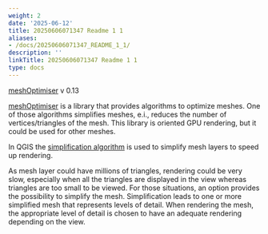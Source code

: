 ```yaml
---
weight: 2
date: '2025-06-12'
title: 20250606071347 Readme 1 1
aliases:
- /docs/20250606071347_README_1_1/
description: ''
linkTitle: 20250606071347 Readme 1 1
type: docs
---
```


[meshOptimiser](https://github.com/zeux/meshoptimizer) v 0.13

[meshOptimiser](https://github.com/zeux/meshoptimizer) is a library that provides algorithms to optimize meshes.
One of those algorithms simplifies meshes, e.i., reduces the number of vertices/triangles of the mesh. This library is oriented GPU rendering, but it could be used for other meshes.

In QGIS the [simplification algorithm](https://github.com/zeux/meshoptimizer#simplification) is used to simplify mesh layers to speed up rendering.

As mesh layer could have millions of triangles, rendering could be very slow, especially when all the triangles are displayed in the view whereas triangles are too small to be viewed. For those situations, an option provides the possibility to simplify the mesh. Simplification leads to one or more simplified mesh that represents levels of detail. When rendering the mesh, the appropriate level of detail is chosen to have an adequate rendering depending on the view.

